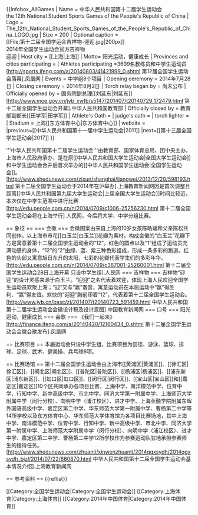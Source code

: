{{Infobox_AllGames
| Name = 中华人民共和国第十二届学生运动会<br/>the 12th National Student Sports Games of the People's Republic of China
| Logo = The_12th_National_Student_Sports_Games_of_the_People's_Republic_of_China_LOGO.jpg
| Size = 200
| Optional caption = 
<br/>[[File:第十二届全国学运会吉祥物-迎迎.jpg|200px]]
<br/>2014年全国学生运动会官方吉祥物<br/>迎迎
| Host city = [[上海|上海]]
| Motto= 阳光运动，健康成长
| Provinces and cities participating =
| Athletes participating =3699名教练员和中学生运动员<ref>[http://sports.ifeng.com/a/20140803/41421999_0.shtml 第12届全国学生运动会落幕].凤凰网</ref>
| Events = 中学组8个项目
| Opening ceremony = 2014年7月28日
| Closing ceremony = 2014年8月2日
| Torch relay began by = 尚未公布
| Officially opened by = 国务院副总理[[刘延东|刘延东]]<ref>[http://www.moe.gov.cn/jyb_xwfb/s5147/201407/t20140729_172479.html 第十二届全国学生运动会开幕].中华人民共和国教育部</ref>
| Officially closed by = 教育部副部长[[田学军|田学军]]
| Athlete's Oath = 
| judge's oath = 
| torch lighter = 
| Stadium = 上海[[东方体育中心|东方体育中心]]
| website   =  
|previous=[[中华人民共和国第十一届中学生运动会|2011]]
|next=[[第十三届全国学生运动会|2017]]
}}

'''中华人民共和国第十二届学生运动会'''由教育部、国家体育总局、团中央主办，上海市人民政府承办，是在原[[中华人民共和国大学生运动会|全国大学生运动会]]和中学生运动会合并后首次举办的[[中华人民共和国学生运动会|全国学生运动会]]。<ref>[http://www.shedunews.com/zixun/shanghai/liangwei/2013/12/20/598193.html 第十二届全国学生运动会于2014年在沪举办].上海教育新闻网</ref>因是首次调整且距离[[中华人民共和国第九届大学生运动会|上届全国大学生运动会]]时间比较近，本次仅在中学生范围中进行比赛<ref>[http://edu.people.com.cn/n/2014/0709/c1006-25256230.html 第十二届全国学生运动会将在上海举行].人民网</ref>，今后将大学、中学分组比赛。

== 象征 ==
=== 会徽 ===
会徽图案由来自上海的10岁女孩陈皓媛和父亲陈松共同创作，以上海市市花[[白玉兰|白玉兰]]花瓣为素材，构成会徽的“白玉兰”花瓣下方是寓意着第十二届全国学生运动会的“12”。红色的圆点以及“1”组成了运动员充满动感的身体，“12”的“2”由绿、蓝、紫三种色彩组成，形成一条多彩的跑道。红色的头部又寓意旭日东升的太阳，七彩的花瓣代表学生们的多彩年华。<ref>[http://edu.people.com.cn/n/2014/0709/c367001-25260001.html 第十二届全国学生运动会28日上海开幕 只设中学生组].人民网</ref> 
=== 吉祥物 ===
吉祥物“迎迎”的设计灵感来源于白玉兰。“迎迎”之名代表着欢迎，体现上海人民欢迎全国学生运动员欢聚上海；“迎”又与“赢”谐音，寓意运动员在本届运动中“赢”得胜利、“赢”得友谊。欢快的“迎迎”胸前印着“12”，代表着第十二届全国学生运动会。<ref>[http://www.jyb.cn/basc/zl/201407/t20140723_591459.html 中华人民共和国第十二届学生运动会会徽设计稿及设计意图].中国教育新闻网</ref> 
=== 口号 ===
阳光运动，健康成长
=== 会歌 ===
《我们一起来》<ref>[http://finance.ifeng.com/a/20140420/12160434_0.shtml 第十二届全国学生运动会会徽会歌发布].凤凰网</ref>

== 比赛项目 ==
本届运动会只设中学生组，比赛项目为田径、游泳、篮球、排球、足球、武术、健美操、兵乓球8项。

== 比赛场馆 ==
第十二届全国学生运动会由上海市[[黄浦区|黄浦区]]、[[徐汇区|徐汇区]]、[[闸北区|闸北区]]、[[普陀区|普陀区]]、[[杨浦区|杨浦区]]、[[浦东新区|浦东新区]]、[[虹口区|虹口区]]、[[闵行区|闵行区]]、[[宝山区|宝山区]]和[[嘉定区|嘉定区]]10个区共同承办各项目比赛，上海中学、南洋模范中学、位育中学、行知中学、新中高级中学、市北中学、同济大学第一附属中学、上海师范大学附属中学（闵行分校）、向明中学（浦江校区）、进才中学、上海金融学院附属东辉外国语高级中学、嘉定区第二中学、华东师范大学第一附属中学、曹杨第二中学等14所学校以及东方体育中心、华东师范大学体育馆为各项目比赛场地，其中上海中学、南洋模范中学、位育中学、行知中学、新中高级中学、市北中学、同济大学第一附属中学、上海师范大学附属中学（闵行分校）、向明中学（浦江校区）、进才中学、嘉定区第二中学、曹杨第二中学12所学校作为参赛运动队驻地承担参赛师生的接待任务。<ref>[http://www.shedunews.com/zhuanti/xinwenzhuanti/2014qgxsydh/2014qgxsydh_bjzl/2014/07/22/660870.html 中华人民共和国第十二届全国学生运动会基本情况介绍].上海教育新闻网</ref> 

== 参考资料 ==
{{reflist}}

[[Category:全国学生运动会|Category:全国学生运动会]]
[[Category:上海体育|Category:上海体育]]
[[Category:2014年中国体育|Category:2014年中国体育]]